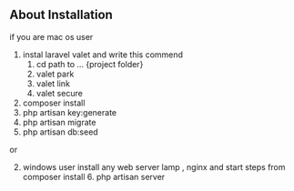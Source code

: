 
## About Installation

if you are mac os user 
1. instal laravel valet and write this commend 
    1. cd path to ... {project folder}
    2. valet park 
    3. valet link 
    4. valet secure 
2. composer install 
3. php artisan key:generate
4. php artisan migrate
5. php artisan db:seed

or 

2. windows user install any web server lamp , nginx
and start steps from composer install
    6. php artisan server 
